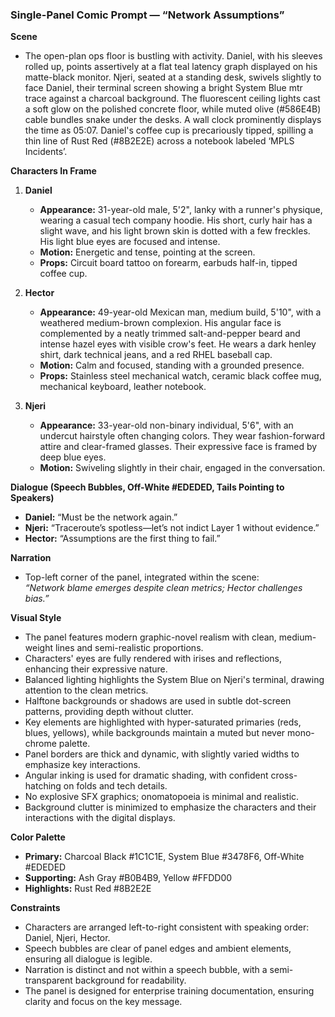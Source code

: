 ### Single-Panel Comic Prompt — “Network Assumptions”

**Scene**  
- The open-plan ops floor is bustling with activity. Daniel, with his sleeves rolled up, points assertively at a flat teal latency graph displayed on his matte-black monitor. Njeri, seated at a standing desk, swivels slightly to face Daniel, their terminal screen showing a bright System Blue mtr trace against a charcoal background. The fluorescent ceiling lights cast a soft glow on the polished concrete floor, while muted olive (#586E4B) cable bundles snake under the desks. A wall clock prominently displays the time as 05:07. Daniel's coffee cup is precariously tipped, spilling a thin line of Rust Red (#8B2E2E) across a notebook labeled ‘MPLS Incidents’.

**Characters In Frame**  
1. **Daniel**  
   - **Appearance:** 31-year-old male, 5'2", lanky with a runner's physique, wearing a casual tech company hoodie. His short, curly hair has a slight wave, and his light brown skin is dotted with a few freckles. His light blue eyes are focused and intense.  
   - **Motion:** Energetic and tense, pointing at the screen.  
   - **Props:** Circuit board tattoo on forearm, earbuds half-in, tipped coffee cup.  

2. **Hector**  
   - **Appearance:** 49-year-old Mexican man, medium build, 5'10", with a weathered medium-brown complexion. His angular face is complemented by a neatly trimmed salt-and-pepper beard and intense hazel eyes with visible crow's feet. He wears a dark henley shirt, dark technical jeans, and a red RHEL baseball cap.  
   - **Motion:** Calm and focused, standing with a grounded presence.  
   - **Props:** Stainless steel mechanical watch, ceramic black coffee mug, mechanical keyboard, leather notebook.  

3. **Njeri**  
   - **Appearance:** 33-year-old non-binary individual, 5'6", with an undercut hairstyle often changing colors. They wear fashion-forward attire and clear-framed glasses. Their expressive face is framed by deep blue eyes.  
   - **Motion:** Swiveling slightly in their chair, engaged in the conversation.  

**Dialogue (Speech Bubbles, Off-White #EDEDED, Tails Pointing to Speakers)**  
- **Daniel:** “Must be the network again.”  
- **Njeri:** “Traceroute’s spotless—let’s not indict Layer 1 without evidence.”  
- **Hector:** “Assumptions are the first thing to fail.”  

**Narration**  
- Top-left corner of the panel, integrated within the scene:  
  *“Network blame emerges despite clean metrics; Hector challenges bias.”*  

**Visual Style**  
- The panel features modern graphic-novel realism with clean, medium-weight lines and semi-realistic proportions.  
- Characters' eyes are fully rendered with irises and reflections, enhancing their expressive nature.  
- Balanced lighting highlights the System Blue on Njeri's terminal, drawing attention to the clean metrics.  
- Halftone backgrounds or shadows are used in subtle dot-screen patterns, providing depth without clutter.  
- Key elements are highlighted with hyper-saturated primaries (reds, blues, yellows), while backgrounds maintain a muted but never mono-chrome palette.  
- Panel borders are thick and dynamic, with slightly varied widths to emphasize key interactions.  
- Angular inking is used for dramatic shading, with confident cross-hatching on folds and tech details.  
- No explosive SFX graphics; onomatopoeia is minimal and realistic.  
- Background clutter is minimized to emphasize the characters and their interactions with the digital displays.

**Color Palette**  
- **Primary:** Charcoal Black #1C1C1E, System Blue #3478F6, Off-White #EDEDED  
- **Supporting:** Ash Gray #B0B4B9, Yellow #FFDD00  
- **Highlights:** Rust Red #8B2E2E  

**Constraints**  
- Characters are arranged left-to-right consistent with speaking order: Daniel, Njeri, Hector.  
- Speech bubbles are clear of panel edges and ambient elements, ensuring all dialogue is legible.  
- Narration is distinct and not within a speech bubble, with a semi-transparent background for readability.  
- The panel is designed for enterprise training documentation, ensuring clarity and focus on the key message.